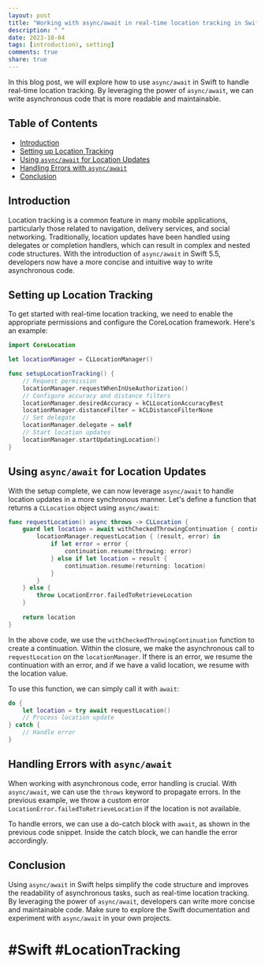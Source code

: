 ```yaml
---
layout: post
title: "Working with async/await in real-time location tracking in Swift"
description: " "
date: 2023-10-04
tags: [introduction), setting]
comments: true
share: true
---
```


In this blog post, we will explore how to use `async/await` in Swift to handle real-time location tracking. By leveraging the power of `async/await`, we can write asynchronous code that is more readable and maintainable.

## Table of Contents
- [Introduction](#introduction)
- [Setting up Location Tracking](#setting-up-location-tracking)
- [Using `async/await` for Location Updates](#using-async-await-for-location-updates)
- [Handling Errors with `async/await`](#handling-errors-with-async-await)
- [Conclusion](#conclusion)

## Introduction
Location tracking is a common feature in many mobile applications, particularly those related to navigation, delivery services, and social networking. Traditionally, location updates have been handled using delegates or completion handlers, which can result in complex and nested code structures. With the introduction of `async/await` in Swift 5.5, developers now have a more concise and intuitive way to write asynchronous code.

## Setting up Location Tracking
To get started with real-time location tracking, we need to enable the appropriate permissions and configure the CoreLocation framework. Here's an example:

```swift
import CoreLocation

let locationManager = CLLocationManager()

func setupLocationTracking() {
    // Request permission
    locationManager.requestWhenInUseAuthorization()
    // Configure accuracy and distance filters
    locationManager.desiredAccuracy = kCLLocationAccuracyBest
    locationManager.distanceFilter = kCLDistanceFilterNone
    // Set delegate
    locationManager.delegate = self
    // Start location updates
    locationManager.startUpdatingLocation()
}
```

## Using `async/await` for Location Updates
With the setup complete, we can now leverage `async/await` to handle location updates in a more synchronous manner. Let's define a function that returns a `CLLocation` object using `async/await`:

```swift
func requestLocation() async throws -> CLLocation {
    guard let location = await withCheckedThrowingContinuation { continuation in
        locationManager.requestLocation { (result, error) in
            if let error = error {
                continuation.resume(throwing: error)
            } else if let location = result {
                continuation.resume(returning: location)
            }
        }
    } else {
        throw LocationError.failedToRetrieveLocation
    }
    
    return location
}
```

In the above code, we use the `withCheckedThrowingContinuation` function to create a continuation. Within the closure, we make the asynchronous call to `requestLocation` on the `locationManager`. If there is an error, we resume the continuation with an error, and if we have a valid location, we resume with the location value.

To use this function, we can simply call it with `await`:

```swift
do {
    let location = try await requestLocation()
    // Process location update
} catch {
    // Handle error
}
```

## Handling Errors with `async/await`
When working with asynchronous code, error handling is crucial. With `async/await`, we can use the `throws` keyword to propagate errors. In the previous example, we throw a custom error `LocationError.failedToRetrieveLocation` if the location is not available.

To handle errors, we can use a do-catch block with `await`, as shown in the previous code snippet. Inside the catch block, we can handle the error accordingly.

## Conclusion
Using `async/await` in Swift helps simplify the code structure and improves the readability of asynchronous tasks, such as real-time location tracking. By leveraging the power of `async/await`, developers can write more concise and maintainable code. Make sure to explore the Swift documentation and experiment with `async/await` in your own projects.

# #Swift #LocationTracking